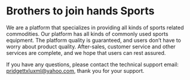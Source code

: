 # Brothers to join hands Sports

We are a platform that specializes in providing all kinds of sports related commodities. Our platform has all kinds of commonly used sports equipment. The platform quality is guaranteed, and users don’t have to worry about product quality. After-sales, customer service and other services are complete, and we hope that users can rest assured.

If you have any questions, please contact the technical support email: pridgettxluxml@yahoo.com, thank you for your support.

